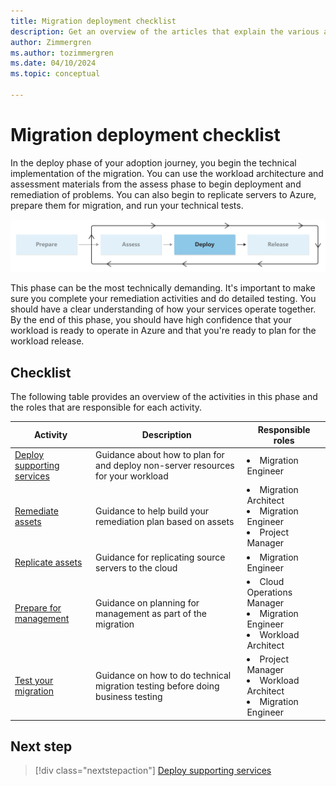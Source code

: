 ```yaml
---
title: Migration deployment checklist
description: Get an overview of the articles that explain the various activities that might be involved in the deploy phase for migrating a workload in Azure.
author: Zimmergren
ms.author: tozimmergren
ms.date: 04/10/2024
ms.topic: conceptual

---
```


# Migration deployment checklist

In the deploy phase of your adoption journey, you begin the technical implementation of the migration. You can use the workload architecture and assessment materials from the assess phase to begin deployment and remediation of problems. You can also begin to replicate servers to Azure, prepare them for migration, and run your technical tests.

![Diagram that shows the deploy phase of the migration guidance in the Cloud Adoption Framework.](../media/migrate-deploy.svg)

This phase can be the most technically demanding. It's important to make sure you complete your remediation activities and do detailed testing. You should have a clear understanding of how your services operate together. By the end of this phase, you should have high confidence that your workload is ready to operate in Azure and that you're ready to plan for the workload release.

## Checklist

The following table provides an overview of the activities in this phase and the roles that are responsible for each activity.

|Activity|Description|Responsible roles|
|---|---|---|
|[Deploy supporting services](./deploy-supporting-services.md)|Guidance about how to plan for and deploy non-server resources for your workload|<li>Migration Engineer|
|[Remediate assets](./remediate.md)|Guidance to help build your remediation plan based on assets|<li>Migration Architect<br><li>Migration Engineer<br><li>Project Manager|
|[Replicate assets](./replicate.md)|Guidance for replicating source servers to the cloud|<li>Migration Engineer|
|[Prepare for management](./prepare-for-management.md)|Guidance on planning for management as part of the migration|<li>Cloud Operations Manager<br><li>Migration Engineer<br><li>Workload Architect|
|[Test your migration](./migration-test.md)|Guidance on how to do technical migration testing before doing business testing|<li>Project Manager<br><li>Workload Architect<br><li>Migration Engineer|

## Next step

> [!div class="nextstepaction"]
> [Deploy supporting services](./deploy-supporting-services.md)
